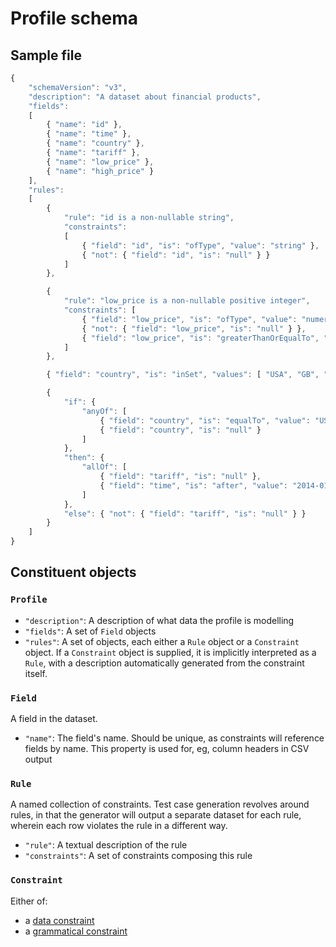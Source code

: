 # Profile schema

## Sample file
```javascript
{
	"schemaVersion": "v3",
	"description": "A dataset about financial products",
	"fields":
	[
		{ "name": "id" },
		{ "name": "time" },
		{ "name": "country" },
		{ "name": "tariff" },
		{ "name": "low_price" },
		{ "name": "high_price" }
	],
	"rules":
	[
		{
			"rule": "id is a non-nullable string",
			"constraints":
			[
				{ "field": "id", "is": "ofType", "value": "string" },
				{ "not": { "field": "id", "is": "null" } }
			]
		},

		{
			"rule": "low_price is a non-nullable positive integer",
			"constraints": [
				{ "field": "low_price", "is": "ofType", "value": "numeric" },
				{ "not": { "field": "low_price", "is": "null" } },
				{ "field": "low_price", "is": "greaterThanOrEqualTo", "value": 0 }
			]
		},

		{ "field": "country", "is": "inSet", "values": [ "USA", "GB", "FRANCE" ] },

		{
			"if": {
				"anyOf": [
					{ "field": "country", "is": "equalTo", "value": "USA" },
					{ "field": "country", "is": "null" }
				]
			},
			"then": {
				"allOf": [
					{ "field": "tariff", "is": "null" },
					{ "field": "time", "is": "after", "value": "2014-01-01" }
				]
			},
			"else": { "not": { "field": "tariff", "is": "null" } }
		}
	]
}
```

## Constituent objects

### `Profile`
* `"description"`: A description of what data the profile is modelling
* `"fields"`: A set of `Field` objects
* `"rules"`: A set of objects, each either a `Rule` object or a `Constraint` object. If a `Constraint` object is supplied, it is implicitly interpreted as a `Rule`, with a description automatically generated from the constraint itself.

### `Field`

A field in the dataset.

* `"name"`: The field's name. Should be unique, as constraints will reference fields by name. This property is used for, eg, column headers in CSV output

### `Rule`
A named collection of constraints. Test case generation revolves around rules, in that the generator will output a separate dataset for each rule, wherein each row violates the rule in a different way.

* `"rule"`: A textual description of the rule
* `"constraints"`: A set of constraints composing this rule

### `Constraint`

Either of:

- a [data constraint](DataConstraints.md)
- a [grammatical constraint](GrammaticalConstraints.md)
